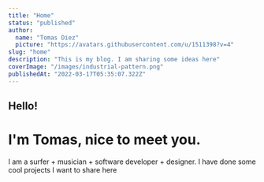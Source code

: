 ```yaml
---
title: "Home"
status: "published"
author:
  name: "Tomas Diez"
  picture: "https://avatars.githubusercontent.com/u/1511398?v=4"
slug: "home"
description: "This is my blog. I am sharing some ideas here"
coverImage: "/images/industrial-pattern.png"
publishedAt: "2022-03-17T05:35:07.322Z"
---
```


## Hello!

# I'm Tomas, nice to meet you.

I am a surfer + musician + software developer + designer. I have done some cool projects I want to share here